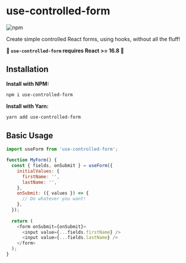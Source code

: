# use-controlled-form

![npm](https://img.shields.io/npm/v/use-controlled-form.svg)

Create simple controlled React forms, using hooks, without all the fluff!

**🚨 `use-controlled-form` requires React >= 16.8 🚨**

## Installation

**Install with NPM:**
```bash
npm i use-controlled-form
```

**Install with Yarn:**
```bash
yarn add use-controlled-form
```

## Basic Usage

```javascript
import useForm from 'use-controlled-form';

function MyForm() {
  const { fields, onSubmit } = useForm({
    initialValues: {
      firstName: '',
      lastName: '',
    },
    onSubmit: ({ values }) => {
      // Do whatever you want!
    },
  });
  
  return (
    <form onSubmit={onSubmit}>
      <input value={...fields.firstName} />
      <input value={...fields.lastName} />
    </form>
  );
}
```
